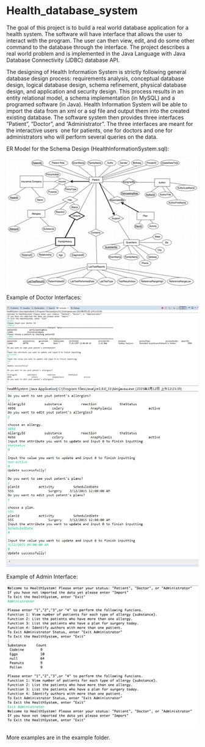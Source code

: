 # Health_database_system
The goal of this project is to build a real world database application for a health system. The software will have interface that allows the user to interact with the program. The user can then view, edit, and do some other command to the database through the interface. The project describes a real world problem and is implemented in the Java Language with Java Database Connectivity (JDBC) database API.

The designing of Health Information System is strictly following general database design process: requirements analysis, conceptual database design, logical database design, schema refinement, physical database design, and application and security design. This process results in an entity relational model, a schema implementation (in MySQL) and a programed software (in Java). Health Information System will be able to import the data from an xml or a sql file and output them into the created existing database. The software system then provides three interfaces ”Patient”, ”Doctor”, and ”Administrator”. The three interfaces are meant for the interactive users ­ one for patients, one for doctors and one for administrators who will perform several queries on the data.

ER Model for the Schema Design (HealthInformationSystem.sql): 

![Alt text](/Example_Images/ER_model.png?raw=true "Optional Title")

Example of Doctor Interfaces:

![Alt text](/Example_Images/hs_doctor1.png?raw=true "Optional Title")
![Alt text](/Example_Images/hs_doctor2.png?raw=true "Optional Title")

Example of Admin Interface:

![Alt text](/Example_Images/hs_admin.png?raw=true "Optional Title")

More examples are in the example folder.
